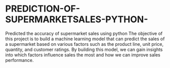 # PREDICTION-OF-SUPERMARKETSALES-PYTHON-
Predicted the accuracy of supermarket sales using python
The objective of this project is to build a machine learning model that can predict
the sales of a supermarket based on various factors such as the product line, unit
price, quantity, and customer ratings. By building this model, we can gain insights
into which factors influence sales the most and how we can improve sales
performance.
